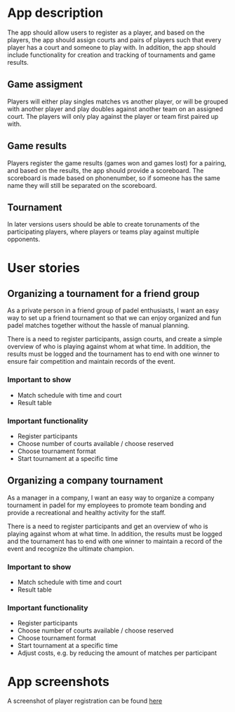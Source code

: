 # App description

The app should allow users to register as a player, and based on the players, the app should assign courts and pairs of players such that every player has a court and someone to play with. In addition, the app should include functionality for creation and tracking of tournaments and game results.

## Game assigment
Players will either play singles matches vs another player, or will be grouped with another player and play doubles against another team on an assigned court.
The players will only play against the player or team first paired up with.

## Game results
Players register the game results (games won and games lost) for a pairing, and based on the results, the app should provide a scoreboard. The scoreboard is made based on phonenumber, so if someone has the same name they will still be separated on the scoreboard.

## Tournament
In later versions users should be able to create torunaments of the participating players, where players or teams play against multiple opponents.

# User stories 

## Organizing a tournament for a friend group

As a private person in a friend group of padel enthusiasts, I want an easy way to set up a friend tournament so that we can enjoy organized and fun padel matches together without the hassle of manual planning.

There is a need to register participants, assign courts, and create a simple overview of who is playing against whom at what time. In addition, the results must be logged and the tournament has to end with one winner to ensure fair competition and maintain records of the event.

### Important to show
- Match schedule with time and court
- Result table

### Important functionality
- Register participants
- Choose number of courts available / choose reserved 
- Choose tournament format
- Start tournament at a specific time

## Organizing a company tournament

As a manager in a company, I want an easy way to organize a company tournament in padel for my employees to promote team bonding and provide a recreational and healthy activity for the staff.

There is a need to register participants and get an overview of who is playing against whom at what time. In addition, the results must be logged and the tournament has to end with one winner to maintain a record of the event and recognize the ultimate champion.

### Important to show
- Match schedule with time and court
- Result table

### Important functionality
- Register participants
- Choose number of courts available / choose reserved
- Choose tournament format
- Start tournament at a specific time
- Adjust costs, e.g. by reducing the amount of matches per participant

# App screenshots
A screenshot of player registration can be found [here](/App.png)